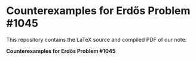 # Counterexamples for Erdős Problem #1045

This repository contains the LaTeX source and compiled PDF of our note:

**Counterexamples for Erdős Problem #1045**  

